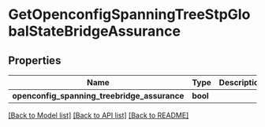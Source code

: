 # GetOpenconfigSpanningTreeStpGlobalStateBridgeAssurance

## Properties
Name | Type | Description | Notes
------------ | ------------- | ------------- | -------------
**openconfig_spanning_treebridge_assurance** | **bool** |  | [optional] 

[[Back to Model list]](../README.md#documentation-for-models) [[Back to API list]](../README.md#documentation-for-api-endpoints) [[Back to README]](../README.md)


